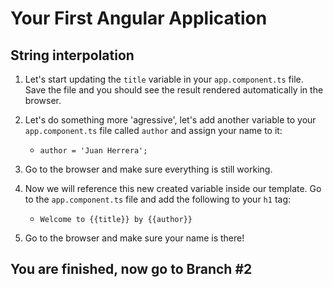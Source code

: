 # Your First Angular Application

## String interpolation

1. Let's start updating the `title` variable in your `app.component.ts` file. Save the file and you should see the result rendered automatically in the browser.

2. Let's do something more 'agressive', let's add another variable to your `app.component.ts` file called `author` and assign your name to it:
	- `author = 'Juan Herrera';`

3. Go to the browser and make sure everything is still working.

4. Now we will reference this new created variable inside our template. Go to the `app.component.ts` file and add the following to your `h1` tag:
	- `Welcome to {{title}} by {{author}}`

5. Go to the browser and make sure your name is there!

## You are finished, now go to Branch #2